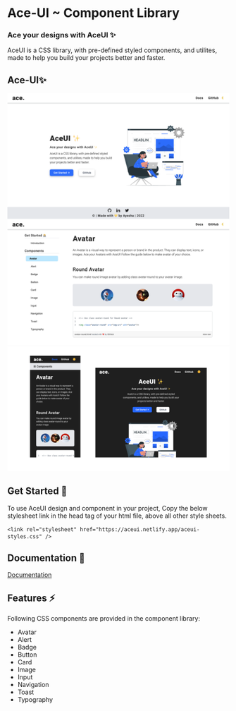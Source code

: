 # Ace-UI ~ Component Library
### Ace your designs with AceUI ✨

AceUI is a CSS library, with pre-defined styled components, and utilites, made to help you build your projects better and faster. 

## Ace-UI✨
![AceUI - Home Page](https://github.com/Ayesha-7/Component-Library/blob/eb5c4220cda02cf9f4928edc62f6d5727c954438/assets/images/AceUI%20-%20Home%20Page.png)
![AceUI - Avatar](https://github.com/Ayesha-7/Component-Library/blob/eb5c4220cda02cf9f4928edc62f6d5727c954438/assets/images/AceUI%20-%20snap.png)
![AceUI - dark theme](https://github.com/Ayesha-7/Component-Library/blob/958f348aac9506636fad485ea2e91dbe58c71d72/assets/images/AceUI%20dark%20theme.png)

## Get Started 🏁
To use AceUI design and component in your project, Copy the below stylesheet link in the head tag of your html file, above all other style sheets. 
```
<link rel="stylesheet" href="https://aceui.netlify.app/aceui-styles.css" />
```
    

## Documentation 📝
[Documentation](https://aceui.netlify.app/docs/introduction)


## Features ⚡️
Following CSS components are provided in the component library:
- Avatar
- Alert
- Badge
- Button
- Card
- Image
- Input
- Navigation
- Toast
- Typography
